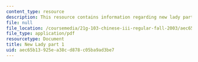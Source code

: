 ```yaml
---
content_type: resource
description: This resource contains information regarding new lady part1.
file: null
file_location: /coursemedia/21g-103-chinese-iii-regular-fall-2003/aec65b13925ea38cd878c05ba9ad3be7_MIT21G_103F03_NewLadyPart1.pdf
file_type: application/pdf
resourcetype: Document
title: New Lady part 1
uid: aec65b13-925e-a38c-d878-c05ba9ad3be7
---
```

